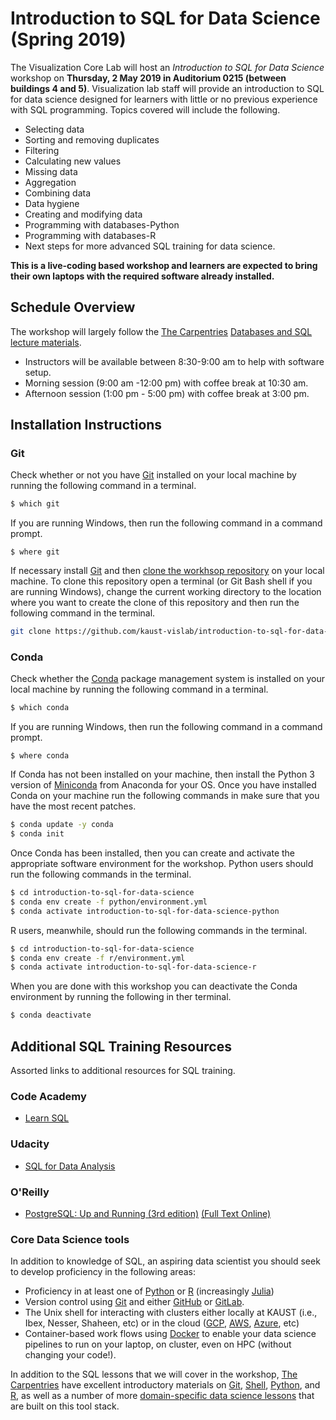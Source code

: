 # Introduction to SQL for Data Science (Spring 2019)

The Visualization Core Lab will host an *Introduction to SQL for Data Science* workshop on **Thursday, 2 May 2019 in Auditorium 0215 (between buildings 4 and 5)**. Visualization lab staff will provide an introduction to SQL for data science designed for learners with little or no previous experience with SQL programming. Topics covered will include the following.

* Selecting data 
* Sorting and removing duplicates
* Filtering
* Calculating new values
* Missing data
* Aggregation
* Combining data
* Data hygiene
* Creating and modifying data
* Programming with databases-Python
* Programming with databases-R
* Next steps for more advanced SQL training for data science.

**This is a live-coding based workshop and learners are expected to bring their own laptops with the required software already installed.**

## Schedule Overview 

The workshop will largely follow the [The Carpentries](https://carpentries.org/) [Databases and SQL lecture materials](http://swcarpentry.github.io/sql-novice-survey/).

* Instructors will be available between 8:30-9:00 am to help with software setup.
* Morning session (9:00 am -12:00 pm) with coffee break at 10:30 am.
* Afternoon session (1:00 pm - 5:00 pm) with coffee break at 3:00 pm.

## Installation Instructions

### Git

Check whether or not you have [Git](https://git-scm.com/) installed on your local machine by running the following command in a terminal.

```bash
$ which git
```

If you are running Windows, then run the following command in a command prompt.

```
$ where git
```

If necessary install [Git](https://github.com/kaust-vislab/introduction-to-git-for-data-scientists#installation-instructions) and then [clone the workhsop repository](https://help.github.com/en/articles/cloning-a-repository) on your local machine. To clone this repository open a terminal (or Git Bash shell if you are running Windows), change the current working directory to the location where you want to create the clone of this repository and then run the following command in the terminal.

```bash
git clone https://github.com/kaust-vislab/introduction-to-sql-for-data-science.git
```

### Conda

Check whether the [Conda](https://docs.conda.io/en/latest/) package management system is installed on your local machine by running the following command in a terminal.

```bash
$ which conda
```

If you are running Windows, then run the following command in a command prompt.

```
$ where conda
```

If Conda has not been installed on your machine, then install the Python 3 version of [Miniconda](https://docs.conda.io/en/latest/miniconda.html) from Anaconda for your OS. Once you have installed Conda on your machine run the following commands in make sure that you have the most recent patches.

```bash
$ conda update -y conda
$ conda init
```

Once Conda has been installed, then you can create and activate the appropriate software environment for the workshop. Python users should run the following commands in the terminal.

```bash
$ cd introduction-to-sql-for-data-science
$ conda env create -f python/environment.yml
$ conda activate introduction-to-sql-for-data-science-python
```

R users, meanwhile, should run the following commands in the terminal.

```bash
$ cd introduction-to-sql-for-data-science
$ conda env create -f r/environment.yml
$ conda activate introduction-to-sql-for-data-science-r
```

When you are done with this workshop you can deactivate the Conda environment by running the following in ther terminal.

```bash
$ conda deactivate
```

## Additional SQL Training Resources

Assorted links to additional resources for SQL training.

### Code Academy
* [Learn SQL](https://www.codecademy.com/learn/learn-sql)

### Udacity
* [SQL for Data Analysis](https://www.udacity.com/course/sql-for-data-analysis--ud198)

### O'Reilly
* [PostgreSQL: Up and Running (3rd edition)](http://shop.oreilly.com/product/0636920052715.do) [(Full Text Online)](https://www.safaribooksonline.com/library/view/postgresql-up-and/9781449373184/?ar&orpq)

### Core Data Science tools

In addition to knowledge of SQL, an aspiring data scientist you should seek to develop proficiency in the following areas:

* Proficiency in at least one of [Python](https://www.python.org/) or [R](https://www.r-project.org/about.html) (increasingly [Julia](https://julialang.org/))
* Version control using [Git](https://git-scm.com/) and either [GitHub](https://github.com/) or [GitLab](https://about.gitlab.com/).
* The Unix shell for interacting with clusters either locally at KAUST (i.e., Ibex, Nesser, Shaheen, etc) or in the cloud ([GCP](https://cloud.google.com/), [AWS](https://aws.amazon.com/), [Azure](https://azure.microsoft.com/en-us/), etc)
* Container-based work flows using [Docker](https://www.docker.com/) to enable your data science pipelines to run on your laptop, on cluster, even on HPC (without changing your code!).

In addition to the SQL lessons that we will cover in the workshop, [The Carpentries](https://carpentries.org/) have excellent introductory materials on [Git](http://swcarpentry.github.io/git-novice), [Shell](http://swcarpentry.github.io/shell-novice), [Python](http://swcarpentry.github.io/python-novice-gapminder/), and [R](http://swcarpentry.github.io/r-novice-gapminder/), as well as a number of more [domain-specific data science lessons](https://datacarpentry.org/lessons/) that are built on this tool stack.
